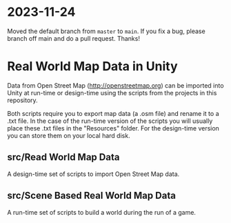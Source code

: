 # 2023-11-24
Moved the default branch from `master` to `main`. If you fix a bug, please branch off main and do a pull request. Thanks!

# Real World Map Data in Unity
Data from Open Street Map (http://openstreetmap.org) can be imported into Unity at run-time or design-time using the scripts from the projects in this repository.

Both scripts require you to export map data (a .osm file) and rename it to a .txt file. In the case of the run-time version of the scripts you will usually place these .txt files in the "Resources" folder. For the design-time version you can store them on your local hard disk.

## src/Read World Map Data
A design-time set of scripts to import Open Street Map data.

## src/Scene Based Real World Map Data
A run-time set of scripts to build a world during the run of a game.
